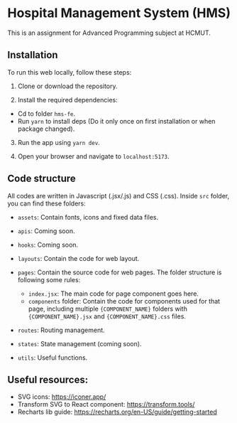 # Hospital Management System (HMS)

This is an assignment for Advanced Programming subject at HCMUT.

## Installation

To run this web locally, follow these steps:

1. Clone or download the repository.

2. Install the required dependencies:

-   Cd to folder `hms-fe`.
-   Run `yarn` to install deps (Do it only once on first installation or when package changed).

3. Run the app using `yarn dev`.

4. Open your browser and navigate to `localhost:5173`.

## Code structure

All codes are written in Javascript (.jsx/.js) and CSS (.css).
Inside `src` folder, you can find these folders:

-   `assets`: Contain fonts, icons and fixed data files.
-   `apis`: Coming soon.
-   `hooks`: Coming soon.
-   `layouts`: Contain the code for web layout.
-   `pages`: Contain the source code for web pages. The folder structure is following some rules:

    -   `index.jsx`: The main code for page component goes here.
    -   `components` folder: Contain the code for components used for that page, including multiple `{COMPONENT_NAME}` folders with `{COMPONENT_NAME}.jsx` and `{COMPONENT_NAME}.css` files.

-   `routes`: Routing management.
-   `states`: State management (coming soon).
-   `utils`: Useful functions.

## Useful resources:

-   SVG icons: https://iconer.app/
-   Transform SVG to React component: https://transform.tools/
-   Recharts lib guide: https://recharts.org/en-US/guide/getting-started
